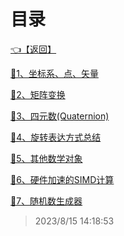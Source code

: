# 目录  


[👈【返回】](/--目录--/计算机图形学/--目录--计算机图形学)  


[📜1、坐标系、点、矢量](/计算机图形学/三维数学/1、坐标系、点、矢量)  

[📜2、矩阵变换](/计算机图形学/三维数学/2、矩阵变换)  

[📜3、四元数(Quaternion)](/计算机图形学/三维数学/3、四元数(Quaternion))  

[📜4、旋转表达方式总结](/计算机图形学/三维数学/4、旋转表达方式总结)  

[📜5、其他数学对象](/计算机图形学/三维数学/5、其他数学对象)  

[📜6、硬件加速的SIMD计算](/计算机图形学/三维数学/6、硬件加速的SIMD计算)  

[📜7、随机数生成器](/计算机图形学/三维数学/7、随机数生成器)  







> 2023/8/15 14:18:53
